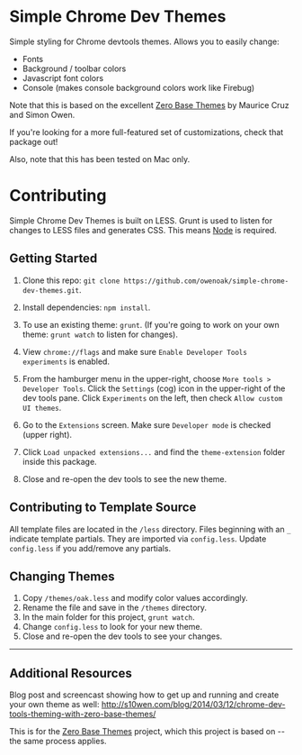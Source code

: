 # Simple Chrome Dev Themes

Simple styling for Chrome devtools themes.  Allows you to easily change:
- Fonts
- Background / toolbar colors
- Javascript font colors
- Console (makes console background colors work like Firebug)

Note that this is based on the excellent
[Zero Base Themes](https://github.com/mauricecruz/zero-base-themes)
by Maurice Cruz and Simon Owen.

If you're looking for a more full-featured set of customizations, check that package out!

Also, note that this has been tested on Mac only.


# Contributing

Simple Chrome Dev Themes is built on LESS.
Grunt is used to listen for changes to LESS files and generates CSS.
This means [Node](http://nodejs.org/) is required.


## Getting Started

1. Clone this repo: `git clone https://github.com/owenoak/simple-chrome-dev-themes.git`.

1. Install dependencies: `npm install`.

1. To use an existing theme: `grunt`.
(If you're going to work on your own theme: `grunt watch` to listen for changes).

1. View `chrome://flags` and make sure `Enable Developer Tools experiments` is enabled.

1. From the hamburger menu in the upper-right, choose `More tools > Developer Tools`.  Click the `Settings` (cog) icon in the upper-right of the dev tools pane.  Click `Experiments` on the left, then check `Allow custom UI themes`.

1. Go to the `Extensions` screen.  Make sure `Developer mode` is checked (upper right).

1. Click `Load unpacked extensions...` and find the `theme-extension` folder inside this package.

1. Close and re-open the dev tools to see the new theme.


## Contributing to Template Source

All template files are located in the `/less` directory.
Files beginning with an `_` indicate template partials. They are imported via `config.less`.
Update `config.less` if you add/remove any partials.


## Changing Themes

1. Copy `/themes/oak.less` and modify color values accordingly.
1. Rename the file and save in the `/themes` directory.
1. In the main folder for this project, `grunt watch`.
1. Change `config.less` to look for your new theme.
1. Close and re-open the dev tools to see your changes.

***

## Additional Resources

Blog post and screencast showing how to get up and running and create your own theme as well:
http://s10wen.com/blog/2014/03/12/chrome-dev-tools-theming-with-zero-base-themes/

This is for the [Zero Base Themes](https://github.com/mauricecruz/zero-base-themes)
project, which this project is based on -- the same process applies.
